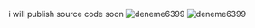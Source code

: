 i will publish source code soon
![deneme6399](https://github.com/user-attachments/assets/ebaccf7c-83fe-4ba5-99c0-69fdc0ca1f05)
![deneme6399](https://github.com/user-attachments/assets/a4328cb9-33fa-49df-9c45-260d74c044d5)
